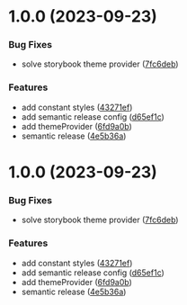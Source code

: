 # 1.0.0 (2023-09-23)


### Bug Fixes

* solve storybook theme provider ([7fc6deb](https://github.com/tosaken1116/fragment-ui/commit/7fc6deb9091870939119fa4dc42eef4b8d0ae5c7))


### Features

* add constant styles ([43271ef](https://github.com/tosaken1116/fragment-ui/commit/43271ef9616de0665a9cdf7981f348fa38e6f747))
* add semantic release config ([d65ef1c](https://github.com/tosaken1116/fragment-ui/commit/d65ef1c6356216871c6aebceb4ad47ca71695788))
* add themeProvider ([6fd9a0b](https://github.com/tosaken1116/fragment-ui/commit/6fd9a0bb25de313eb384b408d084d026303cd389))
* semantic release ([4e5b36a](https://github.com/tosaken1116/fragment-ui/commit/4e5b36abd3938aec338e13f591a0195fa79b32ca))

# 1.0.0 (2023-09-23)


### Bug Fixes

* solve storybook theme provider ([7fc6deb](https://github.com/tosaken1116/fragment-ui/commit/7fc6deb9091870939119fa4dc42eef4b8d0ae5c7))


### Features

* add constant styles ([43271ef](https://github.com/tosaken1116/fragment-ui/commit/43271ef9616de0665a9cdf7981f348fa38e6f747))
* add semantic release config ([d65ef1c](https://github.com/tosaken1116/fragment-ui/commit/d65ef1c6356216871c6aebceb4ad47ca71695788))
* add themeProvider ([6fd9a0b](https://github.com/tosaken1116/fragment-ui/commit/6fd9a0bb25de313eb384b408d084d026303cd389))
* semantic release ([4e5b36a](https://github.com/tosaken1116/fragment-ui/commit/4e5b36abd3938aec338e13f591a0195fa79b32ca))
